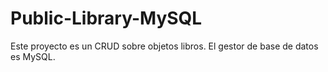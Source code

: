 # Public-Library-MySQL
Este proyecto es un CRUD sobre objetos libros. El gestor de base de datos es MySQL.
